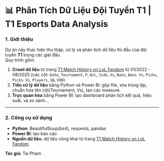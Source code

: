 # 📊 Phân Tích Dữ Liệu Đội Tuyển T1 | T1 Esports Data Analysis

### 1. Giới thiệu
Dự án này thực hiện thu thập, xử lý và phân tích dữ liệu thi đấu của đội tuyển **T1** trong các giải đấu.  
Quy trình gồm:
1. **Crawl dữ liệu** từ trang [T1 Match History on LoL Fandom](https://lol.fandom.com/wiki/T1/Match_History) từ 01/2022 - 08/2025 (các cột: `Date`, `Tournament`, `P`, `W/L`, `Side`, `Vs`, `Bans`, `Bans Vs`, `Picks`, `Picks Vs`, `Players`, `SB`, `VOD`).
2. **Tiền xử lý dữ liệu** bằng Python và Power Bi: gộp file, xóa trùng lặp, chuẩn hóa tên cột(Tournament, Vs), tạo các measure.
3. **Trực quan hóa** bằng Power BI: tạo dashboard phân tích kết quả, hiệu suất, và so sánh...

---

### 2. Công cụ sử dụng
- **Python**: BeautifulSoup(bs4), requests, pandas
- **Power BI**: tạo báo cáo 
- **Nguồn dữ liệu**: dữ liệu công khai từ trang [T1 Match History on LoL Fandom](https://lol.fandom.com/wiki/T1/Match_History)

**Tác giả:** Tai Pham
